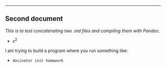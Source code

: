 ----

## Second document

*This is to test concatenating two .md files and compiling them with Pandoc.*

- $x^2$

I am trying to build a program where you run something like:

- `docinator init homework`

